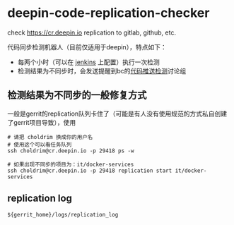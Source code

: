# deepin-code-replication-checker
check https://cr.deepin.io replication to gitlab, github, etc.

代码同步检测机器人（目前仅适用于deepin），特点如下：
- 每两个小时（可以在 [jenkins](https://ci.deepin.io) 上配置）执行一次检测
- 检测结果为不同步时，会发送提醒到bc的[代码推送检测](https://deepin.bearychat.com/inbox/代码推送检测)讨论组

## 检测结果为不同步的一般修复方式
一般是gerrit的replication队列卡住了（可能是有人没有使用规范的方式私自创建了gerrit项目导致），使用
```shell
# 请把 choldrim 换成你的用户名
# 使用这个可以看任务队列
ssh choldrim@cr.deepin.io -p 29418 ps -w

# 如果出现不同步的项目为：it/docker-services
ssh choldrim@cr.deepin.io -p 29418 replication start it/docker-services
```

## replication log
`${gerrit_home}/logs/replication_log`
